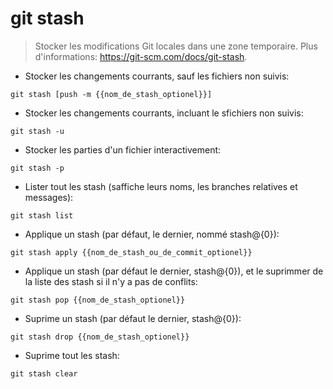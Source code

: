 # git stash

> Stocker les modifications Git locales dans une zone temporaire.
> Plus d'informations: <https://git-scm.com/docs/git-stash>.

- Stocker les changements courrants, sauf les fichiers non suivis:

`git stash [push -m {{nom_de_stash_optionel}}]`

- Stocker les changements courrants, incluant le sfichiers non suivis:

`git stash -u`

- Stocker les parties d'un fichier interactivement:

`git stash -p`

- Lister tout les stash (saffiche leurs noms, les branches relatives et messages):

`git stash list`

- Applique un stash (par défaut, le dernier, nommé stash@{0}):

`git stash apply {{nom_de_stash_ou_de_commit_optionel}}`

- Applique un stash (par défaut le dernier, stash@{0}), et le suprimmer de la liste des stash si il n'y a pas de conflits:

`git stash pop {{nom_de_stash_optionel}}`

- Suprime un stash (par défaut le dernier, stash@{0}):

`git stash drop {{nom_de_stash_optionel}}`

- Suprime tout les stash:

`git stash clear`
